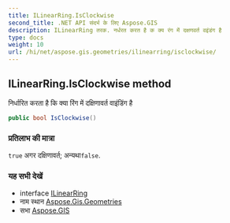 ```yaml
---
title: ILinearRing.IsClockwise
second_title: .NET API संदर्भ के लिए Aspose.GIS
description: ILinearRing तरक. नर्धरत करत है क क्य रंग में दक्षणवर्त वइंडंग है
type: docs
weight: 10
url: /hi/net/aspose.gis.geometries/ilinearring/isclockwise/
---
```

## ILinearRing.IsClockwise method

निर्धारित करता है कि क्या रिंग में दक्षिणावर्त वाइंडिंग है

```csharp
public bool IsClockwise()
```

### प्रतिलाभ की मात्रा

`true` अगर दक्षिणावर्त; अन्यथा`false`.

### यह सभी देखें

* interface [ILinearRing](../)
* नाम स्थान [Aspose.Gis.Geometries](../../ilinearring/)
* सभा [Aspose.GIS](../../../)


